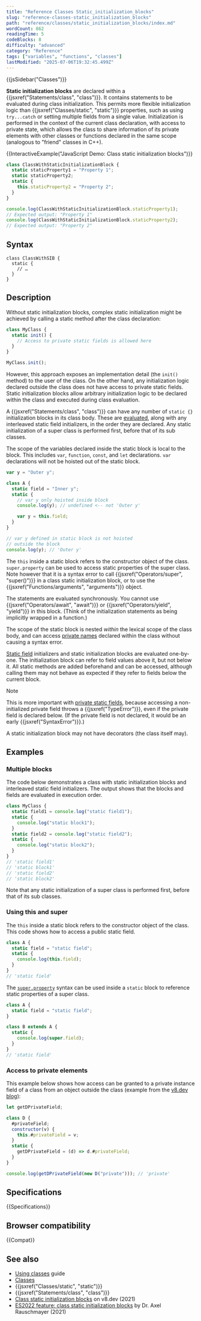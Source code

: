 ```yaml
---
title: "Reference Classes Static_initialization_blocks"
slug: "reference-classes-static_initialization_blocks"
path: "reference/classes/static_initialization_blocks/index.md"
wordCount: 862
readingTime: 5
codeBlocks: 8
difficulty: "advanced"
category: "Reference"
tags: ["variables", "functions", "classes"]
lastModified: "2025-07-06T19:32:45.499Z"
---
```



{{jsSidebar("Classes")}}

**Static initialization blocks** are declared within a {{jsxref("Statements/class", "class")}}. It contains statements to be evaluated during class initialization. This permits more flexible initialization logic than {{jsxref("Classes/static", "static")}} properties, such as using `try...catch` or setting multiple fields from a single value. Initialization is performed in the context of the current class declaration, with access to private state, which allows the class to share information of its private elements with other classes or functions declared in the same scope (analogous to "friend" classes in C++).

{{InteractiveExample("JavaScript Demo: Class static initialization blocks")}}

```js interactive-example
class ClassWithStaticInitializationBlock {
  static staticProperty1 = "Property 1";
  static staticProperty2;
  static {
    this.staticProperty2 = "Property 2";
  }
}

console.log(ClassWithStaticInitializationBlock.staticProperty1);
// Expected output: "Property 1"
console.log(ClassWithStaticInitializationBlock.staticProperty2);
// Expected output: "Property 2"
```

## Syntax

```js-nolint
class ClassWithSIB {
  static {
    // …
  }
}
```

## Description

Without static initialization blocks, complex static initialization might be achieved by calling a static method after the class declaration:

```js
class MyClass {
  static init() {
    // Access to private static fields is allowed here
  }
}

MyClass.init();
```

However, this approach exposes an implementation detail (the `init()` method) to the user of the class. On the other hand, any initialization logic declared outside the class does not have access to private static fields. Static initialization blocks allow arbitrary initialization logic to be declared within the class and executed during class evaluation.

A {{jsxref("Statements/class", "class")}} can have any number of `static {}` initialization blocks in its class body.
These are [evaluated](/en-US/docs/Web/JavaScript/Reference/Classes#evaluation_order), along with any interleaved static field initializers, in the order they are declared.
Any static initialization of a super class is performed first, before that of its sub classes.

The scope of the variables declared inside the static block is local to the block. This includes `var`, `function`, `const`, and `let` declarations. `var` declarations will not be hoisted out of the static block.

```js
var y = "Outer y";

class A {
  static field = "Inner y";
  static {
    // var y only hoisted inside block
    console.log(y); // undefined <-- not 'Outer y'

    var y = this.field;
  }
}

// var y defined in static block is not hoisted
// outside the block
console.log(y); // 'Outer y'
```

The `this` inside a static block refers to the constructor object of the class.
`super.property` can be used to access static properties of the super class.
Note however that it is a syntax error to call {{jsxref("Operators/super", "super()")}} in a class static initialization block, or to use the {{jsxref("Functions/arguments", "arguments")}} object.

The statements are evaluated synchronously. You cannot use {{jsxref("Operators/await", "await")}} or {{jsxref("Operators/yield", "yield")}} in this block. (Think of the initialization statements as being implicitly wrapped in a function.)

The scope of the static block is nested _within_ the lexical scope of the class body, and can access [private names](/en-US/docs/Web/JavaScript/Reference/Classes/Private_elements) declared within the class without causing a syntax error.

[Static field](/en-US/docs/Web/JavaScript/Reference/Classes/static) initializers and static initialization blocks are evaluated one-by-one. The initialization block can refer to field values above it, but not below it. All static methods are added beforehand and can be accessed, although calling them may not behave as expected if they refer to fields below the current block.

> [!NOTE]
> This is more important with [private static fields](/en-US/docs/Web/JavaScript/Reference/Classes/Private_elements), because accessing a non-initialized private field throws a {{jsxref("TypeError")}}, even if the private field is declared below. (If the private field is not declared, it would be an early {{jsxref("SyntaxError")}}.)

A static initialization block may not have decorators (the class itself may).

## Examples

### Multiple blocks

The code below demonstrates a class with static initialization blocks and interleaved static field initializers.
The output shows that the blocks and fields are evaluated in execution order.

```js
class MyClass {
  static field1 = console.log("static field1");
  static {
    console.log("static block1");
  }
  static field2 = console.log("static field2");
  static {
    console.log("static block2");
  }
}
// 'static field1'
// 'static block1'
// 'static field2'
// 'static block2'
```

Note that any static initialization of a super class is performed first, before that of its sub classes.

### Using this and super

The `this` inside a static block refers to the constructor object of the class.
This code shows how to access a public static field.

```js
class A {
  static field = "static field";
  static {
    console.log(this.field);
  }
}
// 'static field'
```

The [`super.property`](/en-US/docs/Web/JavaScript/Reference/Operators/super) syntax can be used inside a `static` block to reference static properties of a super class.

```js
class A {
  static field = "static field";
}

class B extends A {
  static {
    console.log(super.field);
  }
}
// 'static field'
```

### Access to private elements

This example below shows how access can be granted to a private instance field of a class from an object outside the class (example from the [v8.dev blog](https://v8.dev/features/class-static-initializer-blocks#access-to-private-fields)):

```js
let getDPrivateField;

class D {
  #privateField;
  constructor(v) {
    this.#privateField = v;
  }
  static {
    getDPrivateField = (d) => d.#privateField;
  }
}

console.log(getDPrivateField(new D("private"))); // 'private'
```

## Specifications

{{Specifications}}

## Browser compatibility

{{Compat}}

## See also

- [Using classes](/en-US/docs/Web/JavaScript/Guide/Using_classes) guide
- [Classes](/en-US/docs/Web/JavaScript/Reference/Classes)
- {{jsxref("Classes/static", "static")}}
- {{jsxref("Statements/class", "class")}}
- [Class static initialization blocks](https://v8.dev/features/class-static-initializer-blocks) on v8.dev (2021)
- [ES2022 feature: class static initialization blocks](https://2ality.com/2021/09/class-static-block.html) by Dr. Axel Rauschmayer (2021)
